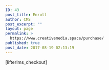 ```yaml
---
ID: 43
post_title: Enroll
author: CMS
post_excerpt: ""
layout: page
permalink: >
  https://www.creativemedia.space/purchase/
published: true
post_date: 2017-08-19 02:13:19
---
```

[lifterlms_checkout]